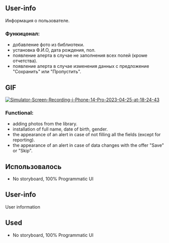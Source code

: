 ## User-info
Информация о пользователе.

### Функицонал:
- добавление фото из библиотеки.
- установка Ф.И.О, дата рождения, пол.
- появление алерта в случае не заполнения всех полей (кроме отчетства).
- появление алерта в случае изменения данных с предложение "Сохранить" или "Пропустить".

## GIF
<a href="https://ibb.co/X2yx3n8"><img src="https://i.ibb.co/r7b2cBs/Simulator-Screen-Recording-i-Phone-14-Pro-2023-04-25-at-18-24-43.gif" alt="Simulator-Screen-Recording-i-Phone-14-Pro-2023-04-25-at-18-24-43" border="0"></a>

### Functional:
- adding photos from the library.
- installation of full name, date of birth, gender.
- the appearance of an alert in case of not filling all the fields (except for reporting).
- the appearance of an alert in case of data changes with the offer "Save" or "Skip".

## **Использовалось**
- No storyboard, 100% Programmatic UI

## User-info
User information

## **Used**
- No storyboard, 100% Programmatic UI
